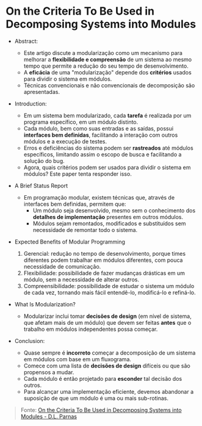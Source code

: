 # On the Criteria To Be Used in Decomposing Systems into Modules

- Abstract:
    - Este artigo discute a modularização como um mecanismo para melhorar a **flexibilidade e compreensão** de um sistema ao mesmo tempo que permite a redução do seu tempo de desenvolvimento.
    - A **eficácia** de uma "modularização" depende dos **critérios** usados para dividir o sistema em módulos.
    - Técnicas convencionais e não convencionais de decomposição são apresentadas.

- Introduction:
    - Em um sistema bem modularizado, cada **tarefa** é realizada por um programa específico, em um módulo distinto.
    - Cada módulo, bem como suas entradas e as saídas, possui **interfaces bem definidas**, facilitando a interação com outros módulos e a execução de testes.
    - Erros e deficiências do sistema podem ser **rastreados** até módulos específicos, limitando assim o escopo de busca e facilitando a solução do bug.
    - Agora, quais critérios podem ser usados para dividir o sistema em módulos? Este paper tenta responder isso.

- A Brief Status Report
    - Em programação modular, existem técnicas que, através de interfaces bem definidas, permitem que:
        - Um módulo seja desenvolvido, mesmo sem o conhecimento dos **detalhes de implementação** presentes em outros módulos.
        - Módulos sejam remontados, modificados e substituídos sem necessidade de remontar todo o sistema.

- Expected Benefits of Modular Programming
    1) Gerencial: redução no tempo de desenvolvimento, porque times diferentes podem trabalhar em módulos diferentes, com pouca necessidade de comunicação.
    2) Flexibilidade: possibilidade de fazer mudanças drásticas em um módulo, sem a necessidade de alterar outros.
    3) Compreensibilidade: possibilidade de estudar o sistema um módulo de cada vez, tornando mais fácil entendê-lo, modificá-lo e refiná-lo.

- What Is Modularization?
    - Modularizar inclui tomar **decisões de design** (em nível de sistema, que afetam mais de um módulo) que devem ser feitas **antes** que o trabalho em módulos independentes possa começar.

- Conclusion:
    - Quase sempre é **incorreto** começar a decomposição de um sistema em módulos com base em um fluxograma.
    - Comece com uma lista de **decisões de design** difíceis ou que são propensos a mudar.
    - Cada módulo é então projetado para **esconder** tal decisão dos outros.
    - Para alcançar uma implementação eficiente, devemos abandonar a suposição de que um módulo é uma ou mais sub-rotinas.

> Fonte: [On the Criteria To Be Used in Decomposing Systems into Modules - D.L. Parnas](https://github.com/ZaqueuCavalcante/Digital-Bank/blob/main/materiais-de-apoio/PDFs/On-the-criteria-to-be-used-in-decomposing-systems-into-modules.pdf)
